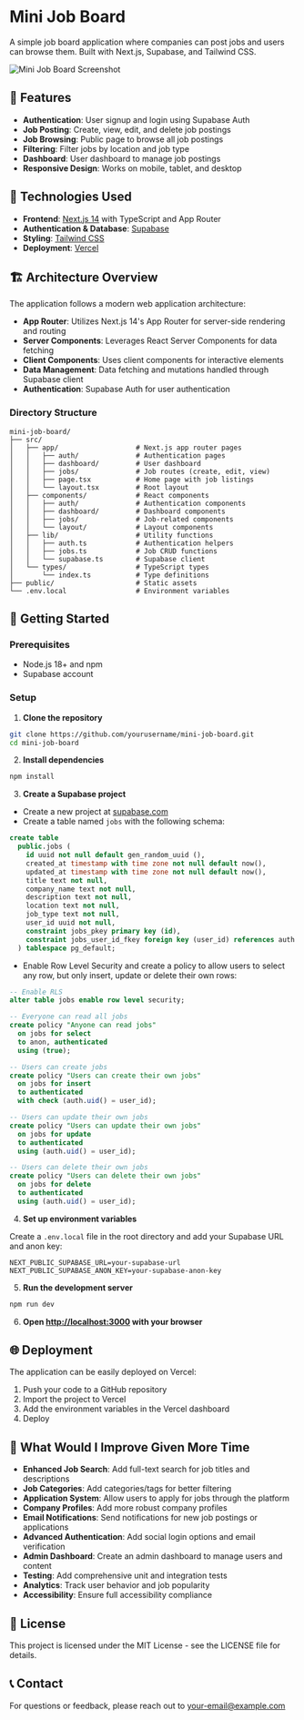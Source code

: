 # Mini Job Board

A simple job board application where companies can post jobs and users can browse them. Built with Next.js, Supabase, and Tailwind CSS.

![Mini Job Board Screenshot](screenshot.png)

## 🌟 Features

- **Authentication**: User signup and login using Supabase Auth
- **Job Posting**: Create, view, edit, and delete job postings
- **Job Browsing**: Public page to browse all job postings
- **Filtering**: Filter jobs by location and job type
- **Dashboard**: User dashboard to manage job postings
- **Responsive Design**: Works on mobile, tablet, and desktop

## 🔧 Technologies Used

- **Frontend**: [Next.js 14](https://nextjs.org/) with TypeScript and App Router
- **Authentication & Database**: [Supabase](https://supabase.com/)
- **Styling**: [Tailwind CSS](https://tailwindcss.com/)
- **Deployment**: [Vercel](https://vercel.com/)

## 🏗️ Architecture Overview

The application follows a modern web application architecture:

- **App Router**: Utilizes Next.js 14's App Router for server-side rendering and routing
- **Server Components**: Leverages React Server Components for data fetching
- **Client Components**: Uses client components for interactive elements
- **Data Management**: Data fetching and mutations handled through Supabase client
- **Authentication**: Supabase Auth for user authentication

### Directory Structure

```
mini-job-board/
├── src/
│   ├── app/                   # Next.js app router pages
│   │   ├── auth/              # Authentication pages
│   │   ├── dashboard/         # User dashboard
│   │   ├── jobs/              # Job routes (create, edit, view)
│   │   ├── page.tsx           # Home page with job listings
│   │   └── layout.tsx         # Root layout
│   ├── components/            # React components
│   │   ├── auth/              # Authentication components
│   │   ├── dashboard/         # Dashboard components
│   │   ├── jobs/              # Job-related components
│   │   └── layout/            # Layout components
│   ├── lib/                   # Utility functions
│   │   ├── auth.ts            # Authentication helpers
│   │   ├── jobs.ts            # Job CRUD functions
│   │   └── supabase.ts        # Supabase client
│   └── types/                 # TypeScript types
│       └── index.ts           # Type definitions
├── public/                    # Static assets
└── .env.local                 # Environment variables
```

## 🚀 Getting Started

### Prerequisites

- Node.js 18+ and npm
- Supabase account

### Setup

1. **Clone the repository**

```bash
git clone https://github.com/yourusername/mini-job-board.git
cd mini-job-board
```

2. **Install dependencies**

```bash
npm install
```

3. **Create a Supabase project**

- Create a new project at [supabase.com](https://supabase.com/)
- Create a table named `jobs` with the following schema:

```sql
create table
  public.jobs (
    id uuid not null default gen_random_uuid (),
    created_at timestamp with time zone not null default now(),
    updated_at timestamp with time zone not null default now(),
    title text not null,
    company_name text not null,
    description text not null,
    location text not null,
    job_type text not null,
    user_id uuid not null,
    constraint jobs_pkey primary key (id),
    constraint jobs_user_id_fkey foreign key (user_id) references auth.users (id) on delete cascade
  ) tablespace pg_default;
```

- Enable Row Level Security and create a policy to allow users to select any row, but only insert, update or delete their own rows:

```sql
-- Enable RLS
alter table jobs enable row level security;

-- Everyone can read all jobs
create policy "Anyone can read jobs"
  on jobs for select
  to anon, authenticated
  using (true);

-- Users can create jobs
create policy "Users can create their own jobs"
  on jobs for insert
  to authenticated
  with check (auth.uid() = user_id);

-- Users can update their own jobs
create policy "Users can update their own jobs"
  on jobs for update
  to authenticated
  using (auth.uid() = user_id);

-- Users can delete their own jobs
create policy "Users can delete their own jobs"
  on jobs for delete
  to authenticated
  using (auth.uid() = user_id);
```

4. **Set up environment variables**

Create a `.env.local` file in the root directory and add your Supabase URL and anon key:

```
NEXT_PUBLIC_SUPABASE_URL=your-supabase-url
NEXT_PUBLIC_SUPABASE_ANON_KEY=your-supabase-anon-key
```

5. **Run the development server**

```bash
npm run dev
```

6. **Open [http://localhost:3000](http://localhost:3000) with your browser**

## 🌐 Deployment

The application can be easily deployed on Vercel:

1. Push your code to a GitHub repository
2. Import the project to Vercel
3. Add the environment variables in the Vercel dashboard
4. Deploy

## 🔄 What Would I Improve Given More Time

- **Enhanced Job Search**: Add full-text search for job titles and descriptions
- **Job Categories**: Add categories/tags for better filtering
- **Application System**: Allow users to apply for jobs through the platform
- **Company Profiles**: Add more robust company profiles
- **Email Notifications**: Send notifications for new job postings or applications
- **Advanced Authentication**: Add social login options and email verification
- **Admin Dashboard**: Create an admin dashboard to manage users and content
- **Testing**: Add comprehensive unit and integration tests
- **Analytics**: Track user behavior and job popularity
- **Accessibility**: Ensure full accessibility compliance

## 📄 License

This project is licensed under the MIT License - see the LICENSE file for details.

## 📞 Contact

For questions or feedback, please reach out to [your-email@example.com](mailto:your-email@example.com)
